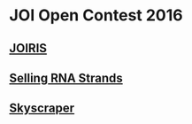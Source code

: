 # JOI Open Contest 2016

## [JOIRIS](https://oj.uz/problem/view/JOI16_joiris)



## [Selling RNA Strands](https://oj.uz/problem/view/JOI16_selling_rna)



## [Skyscraper](https://oj.uz/problem/view/JOI16_skyscraper)



